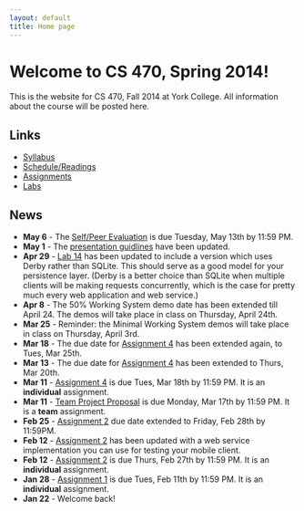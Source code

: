 ```yaml
---
layout: default
title: Home page
---
```


# Welcome to CS 470, Spring 2014!

This is the website for CS 470, Fall 2014 at York College.
All information about the course will be posted here.

## Links

* [Syllabus](syllabus.html)
* [Schedule/Readings](schedule.html)
* [Assignments](assign/index.html)
* [Labs](labs/index.html)

## News

* **May 6** - The [Self/Peer Evaluation](assign/assign09.html) is due Tuesday, May 13th by 11:59 PM.
* **May 1** - The [presentation guidlines](assign/presentationGuidelines.html) have been updated.
* **Apr 29** - [Lab 14](labs/lab14.html) has been updated to include a version which uses Derby rather than SQLite.  This should serve as a good model for your persistence layer.  (Derby is a better choice than SQLite when multiple clients will be making requests concurrently, which is the case for pretty much every web application and web service.)
* **Apr 8** - The 50% Working System demo date has been extended till April 24. The demos will take place in class on Thursday, April 24th.
* **Mar 25** - Reminder: the Minimal Working System demos will take place in class on Thursday, April 3rd.
* **Mar 18** - The due date for [Assignment 4](assign/assign04.html) has been extended again, to Tues, Mar 25th.
* **Mar 13** - The due date for [Assignment 4](assign/assign04.html) has been extended to Thurs, Mar 20th.
* **Mar 11** - [Assignment 4](assign/assign04.html) is due Tues, Mar 18th by 11:59 PM.  It is an **individual** assignment.
* **Mar 11** - [Team Project Proposal](assign/project.html) is due Monday, Mar 17th by 11:59 PM.  It is a **team** assignment.
* **Feb 25** - [Assignment 2](assign/assign02.html) due date extended to Friday, Feb 28th by 11:59PM.
* **Feb 12** - [Assignment 2](assign/assign02.html) has been updated with a web service implementation you can use for testing your mobile client.
* **Feb 12** - [Assignment 2](assign/assign02.html) is due Thurs, Feb 27th by 11:59 PM.  It is an **individual** assignment.
* **Jan 28** - [Assignment 1](assign/assign01.html) is due Tues, Feb 11th by 11:59 PM.  It is an **individual** assignment.
* **Jan 22** - Welcome back!
